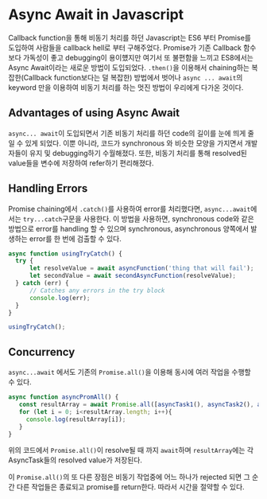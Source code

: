 # Async Await in Javascript

Callback function을 통해 비동기 처리를 하던 Javascript는 ES6 부터 Promise를 도입하여 사람들을 callback hell로 부터 구해주었다.
Promise가 기존 Callback 함수보다 가독성이 좋고 debugging이 용이헀지만 여기서 또 불편함을 느끼고 ES8에서는 Async Await이라는 새로운 방법이 도입되었다.
`.then()`을 이용해서 chaining하는 복잡한(Callback function보다는 덜 복잡한) 방법에서 벗어나 `async ... await`의 keyword 만을 이용하여 비동기 처리를 하는 멋진 방법이 우리에게 다가온 것이다.

## Advantages of using Async Await

`async... await`이 도입되면서 기존 비동기 처리를 하던 code의 길이를 눈에 띄게 줄일 수 있게 되었다.
이뿐 아니라, 코드가 synchronous 와 비슷한 모양을 가지면서 개발자들이 유지 및 debugging하기 수월해졌다.
또한, 비동기 처리를 통해 resolved된 value들을 변수에 저장하여 refer하기 편리해졌다.

## Handling Errors

Promise chaining에서 `.catch()`를 사용하여 error를 처리했다면, `async...await`에서는 `try...catch`구문을 사용한다.
이 방법을 사용하면, synchronous code와 같은 방법으로 error를 handling 할 수 있으며 synchronous, asynchronous 양쪽에서 발생하는 error를 한 번에 검출할 수 있다.

```javascript
async function usingTryCatch() {
  try {
      let resolveValue = await asyncFunction('thing that will fail');
      let secondValue = await secondAsyncFunction(resolveValue);
  } catch (err) {
      // Catches any errors in the try block
      console.log(err);
  }
}

usingTryCatch();
```

## Concurrency

`async...await` 에서도 기존의 `Promise.all()`을 이용해 동시에 여러 작업을 수행할 수 있다.

```javascript
async function asyncPromAll() {
   const resultArray = await Promise.all([asyncTask1(), asyncTask2(), asyncTask3(), asyncTask4()]);
   for (let i = 0; i<resultArray.length; i++){
     console.log(resultArray[i]); 
   }
}
```

위의 코드에서 `Promise.all()`이 resolve될 때 까지 `await`하며 `resultArray`에는 각 AsyncTask들의 resolved value가 저장된다.

이 `Promise.all()`의 또 다른 장점은 비동기 작업중에 어느 하나가 rejected 되면 그 순간 다른 작업들은 종료되고 promise를 return한다.
따라서 시간을 절약할 수 있다.

